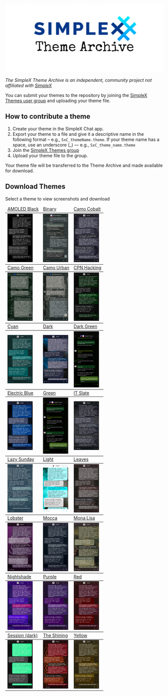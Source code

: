<img src="./resources/SxC_themeBanner.jpg">

_The SimpleX Theme Archive is an independent, community project not affiliated with [SimpleX](https://simplex.chat)_

You can submit your themes to the repository by joining the [SimpleX Themes user group](https://simplex.chat/contact#/?v=1-4&smp=smp%3A%2F%2Fhpq7_4gGJiilmz5Rf-CswuU5kZGkm_zOIooSw6yALRg%3D%40smp5.simplex.im%2F04eqwRF_Vc9Oro_F2Qdvkfr0q6UnUUno%23%2F%3Fv%3D1-2%26dh%3DMCowBQYDK2VuAyEAdPWniExJ8QNQcs1nxfkJkUnDZvkZb-XqUHHmnKPVwRY%253D%26srv%3Djjbyvoemxysm7qxap7m5d5m35jzv5qq6gnlv7s4rsn7tdwwmuqciwpid.onion&data=%7B%22type%22%3A%22group%22%2C%22groupLinkId%22%3A%22G5jkKnmuXucgF7ABU0dq_w%3D%3D%22%7D) and uploading your theme file. 

## How to contribute a theme

1. Create your theme in the SimpleX Chat app. 
2. Export your theme to a file and give it a descriptive name in the following format – e.g., `SxC_themeName.theme`. If your theme name has a space, use an underscore (_) — e.g., `SxC_theme_name.theme`
3. Join the [SimpleX Themes group](https://simplex.chat/contact#/?v=1-4&smp=smp%3A%2F%2Fhpq7_4gGJiilmz5Rf-CswuU5kZGkm_zOIooSw6yALRg%3D%40smp5.simplex.im%2F04eqwRF_Vc9Oro_F2Qdvkfr0q6UnUUno%23%2F%3Fv%3D1-2%26dh%3DMCowBQYDK2VuAyEAdPWniExJ8QNQcs1nxfkJkUnDZvkZb-XqUHHmnKPVwRY%253D%26srv%3Djjbyvoemxysm7qxap7m5d5m35jzv5qq6gnlv7s4rsn7tdwwmuqciwpid.onion&data=%7B%22type%22%3A%22group%22%2C%22groupLinkId%22%3A%22G5jkKnmuXucgF7ABU0dq_w%3D%3D%22%7D)
4. Upload your theme file to the group.

Your theme file will be transferred to the Theme Archive and made available for download. 

## Download Themes
Select a theme to view screenshots and download

<body>
	<table>
		<thead>
			<tr>
				<td><a href="./resources/SxC_AMOLEDblackV2_index.md">AMOLED Black</a></td>
				<td><a href="./resources/SxC_binary_index.md">Binary</a></td>
				<td><a href="./resources/SxC_camoCobalt_index.md">Camo Cobalt</a></td>
			</tr>
		</thead>
		<tbody>
			<tr>
				<td><a href="./resources/SxC_AMOLEDblackV2_index.md"><img src="./screenshots/SxC_AMOLEDblackV201.jpg" width="80"></a></td>
				<td><a href="./resources/SxC_binary_index.md"><img src="./screenshots/SxC_binary01.jpg" width="80"></a></td>
				<td><a href="./resources/SxC_camoCobalt_index.md"><img src="./screenshots/SxC_camoCobalt01.jpg" width="80"></a></td>
			</tr>
		</tbody>
		<thead>
			<tr>
				<td><a href="./resources/SxC_camoGreen_index.md">Camo Green</a></td>
				<td><a href="./resources/SxC_camoUrban_index.md">Camo Urban</a></td>
				<td><a href="./resources/SxC_CPN_HackingV2_index.md">CPN Hacking</a></td>
			</tr>
		</thead>
		<tbody>
			<tr>
				<td><a href="./resources/SxC_camoGreen_index.md"><img src="./screenshots/SxC_camoGreen01.jpg" width="80"></a></td>
				<td><a href="./resources/SxC_camoUrban_index.md"><img src="./screenshots/SxC_camoUrban01.jpg" width="80"></a></td>
				<td><a href="./resources/SxC_CPN_HackingV2_index.md"><img src="./screenshots/SxC_CPN_HackingV201.jpg" width="80"></a></td>
			</tr>
		</tbody>
		<thead>
			<tr>
				<td><a href="./resources/SxC_cyan_index.md">Cyan</a></td>
				<td><a href="./resources/SxC_dark_index.md">Dark</a></td>
				<td><a href="./resources/SxC_darkGreen_index.md">Dark Green</a></td>
			</tr>
		</thead>
		<tbody>
			<tr>
				<td><a href="./resources/SxC_cyan_index.md"><img src="./screenshots/SxC_cyan01.jpg" width="80"></a></td>
				<td><a href="./resources/SxC_dark_index.md"><img src="./screenshots/SxC_dark01.jpg" width="80"></a></td>
				<td><a href="./resources/SxC_darkGreen_index.md"><img src="./screenshots/SxC_darkGreen_screenshot01.png" width="80"></a></td>
			</tr>
		</tbody>
		<thead>
			<tr>
				<td><a href="./resources/SxC_electricBlue_index.md">Electric Blue</a></td>
				<td><a href="./resources/SxC_green_index.md">Green</a></td>
				<td><a href="./resources/SxC_IT_Slate_index.md">IT Slate</a></td>
			</tr>
		</thead>
		<tbody>
			<tr>
				<td><a href="./resources/SxC_electricBlue_index.md"><img src="./screenshots/SxC_ElectricBlue01.jpg" width="80"></a></td>
				<td><a href="./resources/SxC_green_index.md"><img src="./screenshots/SxC_darkGreen_screenshot01.png" width="80"></a></td>
				<td><a href="./resources/SxC_IT_Slate_index.md"><img src="./screenshots/SxC_IT_Slate01.jpg" width="80"></a></td>
			</tr>
		</tbody>
		<thead>
			<tr>
				<td><a href="./resources/SxC_lazySunday_index.md">Lazy Sunday</a></td>
				<td><a href="./resources/SxC_light_index.md">Light</a></td>
				<td><a href="./resources/SxC_leaves_index.md">Leaves</a></td>
			</tr>
		</thead>
		<tbody>
			<tr>
				<td><a href="./resources/SxC_lazySunday_index.md"><img src="./screenshots/SxC_lazySunday01.jpg" width="80"></a></td>
				<td><a href="./resources/SxC_light_index.md"><img src="./screenshots/SxC_light01.jpg" width="80"></a></td>
				<td><a href="./resources/SxC_leaves_index.md"><img src="./screenshots/SxC_leaves01.jpg" width="80"></a></td>
			</tr>
		</tbody>
		<thead>
			<tr>
				<td><a href="./resources/SxC_Lobster_index.md">Lobster</a></td>
				<td><a href="./resources/SxC_mocca_index.md">Mocca</a></td>
				<td><a href="./resources/SxC_monaLisa_index.md">Mona Lisa</a></td>
			</tr>
		</thead>
		<tbody>
			<tr>
				<td><a href="./resources/SxC_Lobster_index.md"><img src="./screenshots/SxC_Lobster01.jpg" width="80"></a></td>
				<td><a href="./resources/SxC_mocca_index.md"><img src="./screenshots/SxC_mocca01.jpg" width="80"></a></td>
				<td><a href="./resources/SxC_monaLisa_index.md"><img src="./screenshots/SxC_monaLisa01.jpg" width="80"></a></td>
			</tr>
		</tbody>
		<thead>
			<tr>
				<td><a href="./resources/SxC_Nightshade_index.md">Nightshade</a></td>
				<td><a href="./resources/SxC_purple_index.md">Purple</a></td>
				<td><a href="./resources/SxC_red_index.md">Red</a></td>
			</tr>
		</thead>
		<tbody>
			<tr>
				<td><a href="./resources/SxC_Nightshade_index.md"><img src="./screenshots/SxC_Nightshade01.jpg" width="80"></a></td>
				<td><a href="./resources/SxC_purple_index.md"><img src="./screenshots/SxC_purple01.jpg" width="80"></a></td>
				<td><a href="./resources/SxC_red_index.md"><img src="./screenshots/SxC_red01.jpg" width="80"></a></td>
			</tr>
		</tbody>
		<thead>
			<tr>
				<td><a href="./resources/SxC_SessionDark_index.md">Session (dark)</a></td>
				<td><a href="./resources/SxC_The_Shining_index.md">The Shining</a></td>
				<td><a href="./resources/SxC_yellow_index.md">Yellow</a></td>
			</tr>
		</thead>
		<tbody>
			<tr>
				<td><a href="./resources/SxC_SessionDark_index.md"><img src="./screenshots/SxC_SessionDark01.jpg" width="80"></a></td>
				<td><a href="./resources/SxC_The_Shining_index.md"><img src="./screenshots/SxC_The_Shining01.jpg" width="80"></a></td>
				<td><a href="./resources/SxC_yellow_index.md"><img src="./screenshots/SxC_yellow01.jpg" width="80"></a></td>
			</tr>
		</tbody>
	</table>
</body>